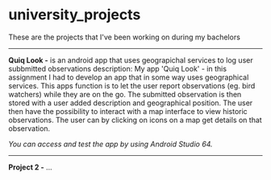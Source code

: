 # university_projects
These are the projects that I've been working on during my bachelors

----
**Quiq Look -** is an android app that uses geograpichal services to log user subbmitted observations
  description: My app 'Quiq Look' - in this assignment I had to develop an app that in some way uses geographical services. This apps function is to let the user report   observations (eg. bird watchers) while they are on the go. The submitted observation is then stored with a user added description and geographical position. The user     then have the possibility to interact with a map interface to view historic observations. The user can by clicking on icons on a map get details on that observation.
  
*You can access and test the app by using Android Studio 64.*
  
----

**Project 2 -** ...

